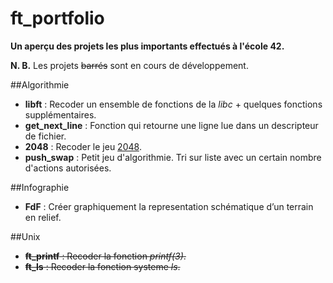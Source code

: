 # ft_portfolio

**Un aperçu des projets les plus importants effectués à l'école 42.**

**N. B.** Les projets ~~barrés~~ sont en cours de développement.

##Algorithmie
- **libft** : Recoder un ensemble de fonctions de la *libc* + quelques fonctions supplémentaires.
- **get_next_line** : Fonction qui retourne une ligne lue dans un descripteur de fichier.
- **2048** : Recoder le jeu [2048](http://jeu2048.fr/).
- **push_swap** : Petit jeu d'algorithmie. Tri sur liste avec un certain nombre d'actions autorisées.

##Infographie
- **FdF** : Créer graphiquement la representation schématique d’un terrain en relief.

##Unix
- ~~**ft_printf** : Recoder la fonction *printf(3)*.~~
- ~~**ft_ls** : Recoder la fonction systeme *ls*.~~
